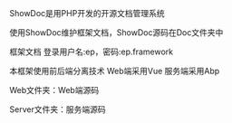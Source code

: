 
ShowDoc是用PHP开发的开源文档管理系统

使用ShowDoc维护框架文档，ShowDoc源码在Doc文件夹中

框架文档 登录用户名:ep，密码:ep.framework



本框架使用前后端分离技术 Web端采用Vue 服务端采用Abp

Web文件夹：Web端源码

Server文件夹：服务端源码
